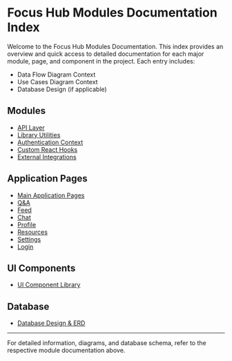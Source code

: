 # Focus Hub Modules Documentation Index

Welcome to the Focus Hub Modules Documentation. This index provides an overview and quick access to detailed documentation for each major module, page, and component in the project. Each entry includes:
- Data Flow Diagram Context
- Use Cases Diagram Context
- Database Design (if applicable)

## Modules
- [API Layer](ApiModules.md)
- [Library Utilities](LibModules.md)
- [Authentication Context](ContextProviders.md)
- [Custom React Hooks](CustomHooks.md)
- [External Integrations](Integrations.md)

## Application Pages
- [Main Application Pages](Pages.md)
- [Q&A](QandA.md)
- [Feed](Feed.md)
- [Chat](Chat.md)
- [Profile](Profile.md)
- [Resources](Resources.md)
- [Settings](Settings.md)
- [Login](Login.md)

## UI Components
- [UI Component Library](Components.md)

## Database
- [Database Design & ERD](DatabaseDesign.md)

---

For detailed information, diagrams, and database schema, refer to the respective module documentation above. 